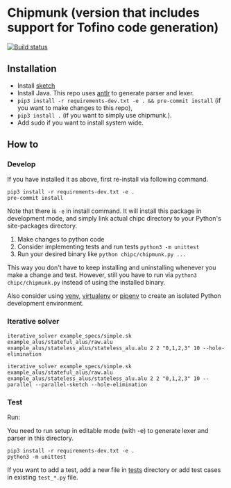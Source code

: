 # Chipmunk (version that includes support for Tofino code generation)

[![Build status](https://ci.appveyor.com/api/projects/status/atsuojrqo000bku4/branch/master?svg=true)](https://ci.appveyor.com/project/anirudhSK/chipmunk/branch/master)

## Installation
- Install [sketch](https://people.csail.mit.edu/asolar/sketch-1.7.5.tar.gz)
- Install Java. This repo uses [antlr](https://www.antlr.org/) to generate
  parser and lexer.
- `pip3 install -r requirements-dev.txt -e . && pre-commit install` (if you want to make changes to
  this repo),
- `pip3 install .` (if you want to simply use chipmunk.).
- Add sudo if you want to install system wide.

## How to

### Develop

If you have installed it as above, first re-install via following command.

```shell
pip3 install -r requirements-dev.txt -e .
pre-commit install
```
Note that there is `-e` in install command. It will install this package in
development mode, and simply link actual chipc directory to your Python's
site-packages directory.

1. Make changes to python code
2. Consider implementing tests and run tests `python3 -m unittest`
3. Run your desired binary like `python chipc/chipmunk.py ...`

This way you don't have to keep installing and uninstalling whenever you make a
change and test. However, still you have to run via `python3 chipc/chipmunk.py`
instead of using the installed binary.

Also consider using [venv](https://docs.python.org/3/library/venv.html),
[virtualenv](https://virtualenv.pypa.io/en/latest/) or
[pipenv](https://pipenv.readthedocs.io/en/latest/) to create an isolated Python
development environment.

### Iterative solver
```shell
iterative_solver example_specs/simple.sk example_alus/stateful_alus/raw.alu example_alus/stateless_alus/stateless_alu.alu 2 2 "0,1,2,3" 10 --hole-elimination
```

```shell
iterative_solver example_specs/simple.sk example_alus/stateful_alus/raw.alu example_alus/stateless_alus/stateless_alu.alu 2 2 "0,1,2,3" 10 --parallel --parallel-sketch --hole-elimination
```

### Test

Run:

You need to run setup in editable mode (with -e) to generate lexer and parser
in this directory.
```shell
pip3 install -r requirements-dev.txt -e .
python3 -m unittest
```

If you want to add a test, add a new file in [tests](tests/) directory or add
test cases in existing `test_*.py` file.
